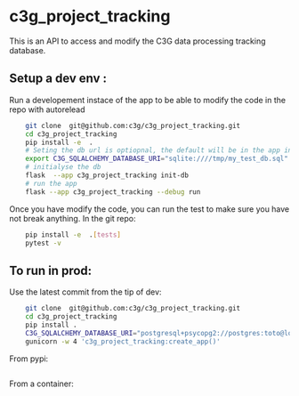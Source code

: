 # c3g_project_tracking

This is an API to access and modify the C3G data processing tracking database.


## Setup a dev env :
Run a developement instace of the app to be able to modify the code in the repo with autorelead 
```bash
    git clone  git@github.com:c3g/c3g_project_tracking.git
    cd c3g_project_tracking
    pip install -e  .
    # Seting the db url is optiopnal, the default will be in the app installation folder
    export C3G_SQLALCHEMY_DATABASE_URI="sqlite:////tmp/my_test_db.sql" 
    # initialyse the db
    flask  --app c3g_project_tracking init-db
    # run the app 
    flask --app c3g_project_tracking --debug run
```
Once you have modify the code, you can run the test to make sure you have not break anything. In the git repo:
```bash
    pip install -e  .[tests]
    pytest -v
```


## To run in prod:

Use the latest commit from the tip of dev:
```bash
    git clone  git@github.com:c3g/c3g_project_tracking.git
    cd c3g_project_tracking
    pip install .
    C3G_SQLALCHEMY_DATABASE_URI="postgresql+psycopg2://postgres:toto@localhost/c3g_track?client_encoding=utf8" 
    gunicorn -w 4 'c3g_project_tracking:create_app()'
```

From pypi:
```

```
From a container:
```

```




